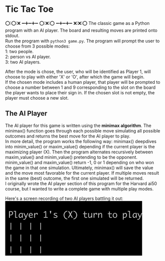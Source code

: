 # Tic Tac Toe
⁣⭕❕⭕❕❌
➖➕➖➕➖
⭕❕⁣❌❕⭕
➖➕➖➕➖
❌❕❌❕⭕
The classic game as a Python program with an AI player. The board and resulting moves are printed onto stdout.  
Run the program with `python3 game.py`. The program will prompt the user to choose from 3 possible modes:   
1: two people.  
2: person vs AI player.  
3: two AI players.  
  
After the mode is chose, the user, who will be identified as Player 1, will choose to play with either 'X' or 'O', after which the game will begin.  
If the chosen mode includes a human player, that player will be prompted to choose a number between 1 and 9 corresponding to the slot on the board the player
wants to place their sign in. If the chosen slot is not empty, the player must choose a new slot.
 
## The AI Player
The AI player for this game is written using the __minimax algorithm__. The minimax() function goes through each possible
move simulating all possible outcomes and returns the best move for the AI player to play.  
In more detail, the program works the following way: minimax() deepdives into minim_value() or maxim_value() depending if the current player is the 
maximizing player (X). Then the program alternates recursively between maxim_value() and minim_value()
pretending to be the opponent. minim_value() and maxim_value() return -1, 0 or 1 depending on 
who won the game in that one simulation. Ultimately, minimax() will save the value and the move
most favorable for the current player. If multiple moves result in the same (best) outcome,
the first one simulated will be returned.  
I originally wrote the AI player section of this program for the Harvard ai50 course, but I wanted to write a complete game with multiple play modes.
  
Here's a screen recording of two AI players battling it out:  
<img src="resources/ezgif.com-gif-maker.gif" alt="screenshot of two AI players"/>
